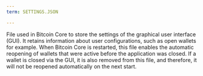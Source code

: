 ```yaml
---
term: SETTINGS.JSON

---
```

File used in Bitcoin Core to store the settings of the graphical user interface (GUI). It retains information about user configurations, such as open wallets for example. When Bitcoin Core is restarted, this file enables the automatic reopening of wallets that were active before the application was closed. If a wallet is closed via the GUI, it is also removed from this file, and therefore, it will not be reopened automatically on the next start.